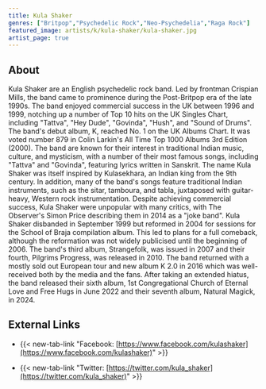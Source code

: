 ```yaml
---
title: Kula Shaker
genres: ["Britpop","Psychedelic Rock","Neo-Psychedelia","Raga Rock"]
featured_image: artists/k/kula-shaker/kula-shaker.jpg
artist_page: true
---
```

## About

Kula Shaker are an English psychedelic rock band. Led by frontman Crispian Mills, the band came to prominence during the Post-Britpop era of the late 1990s. The band enjoyed commercial success in the UK between 1996 and 1999, notching up a number of Top 10 hits on the UK Singles Chart, including "Tattva", "Hey Dude", "Govinda", "Hush", and "Sound of Drums". The band's debut album, K, reached No. 1 on the UK Albums Chart. It was voted number 879 in Colin Larkin's All Time Top 1000 Albums 3rd Edition (2000).
The band are known for their interest in traditional Indian music, culture, and mysticism, with a number of their most famous songs, including "Tattva" and "Govinda", featuring lyrics written in Sanskrit. The name Kula Shaker was itself inspired by Kulasekhara, an Indian king from the 9th century. In addition, many of the band's songs feature traditional Indian instruments, such as the sitar, tamboura, and tabla, juxtaposed with guitar-heavy, Western rock instrumentation. Despite achieving commercial success, Kula Shaker were unpopular with many critics, with The Observer's Simon Price describing them in 2014 as a "joke band".
Kula Shaker disbanded in September 1999 but reformed in 2004 for sessions for the School of Braja compilation album. This led to plans for a full comeback, although the reformation was not widely publicised until the beginning of 2006. The band's third album, Strangefolk, was issued in 2007 and their fourth, Pilgrims Progress, was released in 2010. The band returned with a mostly sold out European tour and new album K 2.0 in 2016 which was well-received both by the media and the fans.
After taking an extended hiatus, the band released their sixth album, 1st Congregational Church of Eternal Love and Free Hugs in June 2022 and their seventh album, Natural Magick, in 2024.



## External Links

- {{< new-tab-link "Facebook: [https://www.facebook.com/kulashaker](https://www.facebook.com/kulashaker)" >}}


- {{< new-tab-link "Twitter: [https://twitter.com/kula_shaker](https://twitter.com/kula_shaker)" >}}


